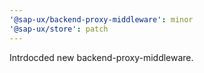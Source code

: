 ```yaml
---
'@sap-ux/backend-proxy-middleware': minor
'@sap-ux/store': patch
---
```


Intrdocded new backend-proxy-middleware.
